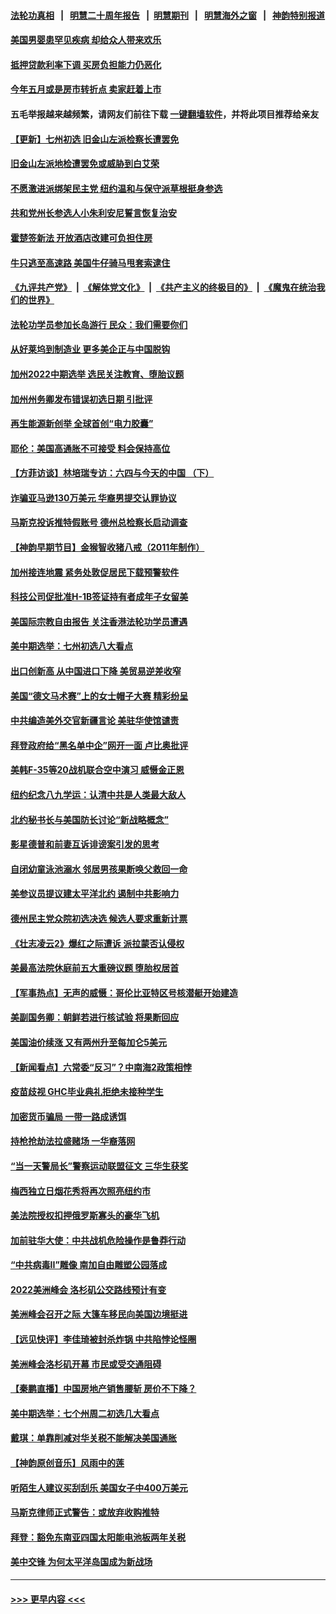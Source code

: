 #### [法轮功真相](https://github.com/gfw-breaker/truth/blob/master/README.md?t=0) &nbsp;&nbsp;|&nbsp;&nbsp; [明慧二十周年报告](https://github.com/gfw-breaker/mh-reports/blob/master/README.md?t=0) &nbsp;&nbsp;|&nbsp;&nbsp;[明慧期刊](https://github.com/gfw-breaker/mh-qikan) &nbsp;&nbsp;|&nbsp;&nbsp; [明慧海外之窗](https://github.com/gfw-breaker/mh-news/blob/master/README.md?t=0) &nbsp;&nbsp;|&nbsp;&nbsp; [神韵特别报道](https://github.com/gfw-breaker/mh-news/blob/master/shenyun.md?t=0)
#### [美国男婴患罕见疾病 却给众人带来欢乐](../pages/nsc412/n13754812.md?t=06090051) 
#### [抵押贷款利率下调 买房负担能力仍恶化](../pages/nsc412/n13754778.md?t=06090051) 
#### [今年五月或是房市转折点 卖家赶着上市](../pages/nsc412/n13754747.md?t=06090051) 
#### 五毛举报越来越频繁，请网友们前往下载 [一键翻墙软件](https://github.com/gfw-breaker/ssr-accounts)，并将此项目推荐给亲友
#### [【更新】七州初选 旧金山左派检察长遭罢免](../pages/nsc412/n13754397.md?t=06090051) 
#### [旧金山左派地检遭罢免或威胁到白艾荣](../pages/nsc412/n13754639.md?t=06090051) 
#### [不愿激进派绑架民主党 纽约温和与保守派草根挺身参选](../pages/nsc412/n13754668.md?t=06090051) 
#### [共和党州长参选人小朱利安尼誓言恢复治安](../pages/nsc412/n13754645.md?t=06090051) 
#### [霍楚签新法 开放酒店改建可负担住房](../pages/nsc412/n13754623.md?t=06090051) 
#### [牛只逃至高速路 美国牛仔骑马甩套索逮住](../pages/nsc412/n13754598.md?t=06090051) 
#### [《九评共产党》](https://github.com/begood0513/9ping.md/blob/master/README.md) &nbsp;|&nbsp; [《解体党文化》](../../../../jtdwh.md/blob/master/README.md)  &nbsp;|&nbsp; [《共产主义的终极目的》](../../../../gczydzjmd.md/blob/master/README.md) &nbsp;|&nbsp; [《魔鬼在统治我们的世界》](../../../../mgztzwmdsj.md/blob/master/README.md) 
#### [法轮功学员参加长岛游行  民众：我们需要你们](../pages/nsc412/n13754611.md?t=06090051) 
#### [从好莱坞到制造业 更多美企正与中国脱钩](../pages/nsc412/n13754651.md?t=06090051) 
#### [加州2022中期选举 选民关注教育、堕胎议题](../pages/nsc412/n13754562.md?t=06090051) 
#### [加州州务卿发布错误初选日期 引批评](../pages/nsc412/n13754552.md?t=06090051) 
#### [再生能源新创举 全球首创“电力胶囊”](../pages/nsc412/n13754495.md?t=06090051) 
#### [耶伦：美国高通胀不可接受 料会保持高位](../pages/nsc412/n13754467.md?t=06090051) 
#### [【方菲访谈】林培瑞专访：六四与今天的中国 （下）](../pages/nsc412/n13754267.md?t=06090051) 
#### [诈骗亚马逊130万美元 华裔男提交认罪协议](../pages/nsc412/n13754491.md?t=06090051) 
#### [马斯克投诉推特假账号 德州总检察长启动调查](../pages/nsc412/n13754414.md?t=06090051) 
#### [【神韵早期节目】金猴智收猪八戒（2011年制作）](../pages/nsc412/n13754276.md?t=06090051) 
#### [加州接连地震 紧务处敦促居民下载预警软件](../pages/nsc412/n13754386.md?t=06090051) 
#### [科技公司促批准H-1B签证持有者成年子女留美](../pages/nsc412/n13754384.md?t=06090051) 
#### [美国际宗教自由报告 关注香港法轮功学员遭遇](../pages/nsc412/n13754439.md?t=06090051) 
#### [美中期选举：七州初选八大看点](../pages/nsc412/n13754288.md?t=06090051) 
#### [出口创新高 从中国进口下降 美贸易逆差收窄](../pages/nsc412/n13754360.md?t=06090051) 
#### [美国“德文马术赛”上的女士帽子大赛 精彩纷呈](../pages/nsc412/n13754418.md?t=06090051) 
#### [中共编造美外交官新疆言论 美驻华使馆谴责](../pages/nsc412/n13754364.md?t=06090051) 
#### [拜登政府给“黑名单中企”网开一面 卢比奥批评](../pages/nsc412/n13754340.md?t=06090051) 
#### [美韩F-35等20战机联合空中演习 威慑金正恩](../pages/nsc412/n13754284.md?t=06090051) 
#### [纽约纪念八九学运：认清中共是人类最大敌人](../pages/nsc412/n13753876.md?t=06090051) 
#### [北约秘书长与美国防长讨论“新战略概念”](../pages/nsc412/n13754325.md?t=06090051) 
#### [影星德普和前妻互诉诽谤案引发的思考](../pages/nsc412/n13753115.md?t=06090051) 
#### [自闭幼童泳池溺水 邻居男孩果断唤父救回一命](../pages/nsc412/n13753999.md?t=06090051) 
#### [美参议员提议建太平洋北约 遏制中共影响力](../pages/nsc412/n13754266.md?t=06090051) 
#### [德州民主党众院初选决选 候选人要求重新计票](../pages/nsc412/n13753708.md?t=06090051) 
#### [《壮志凌云2》爆红之际遭诉 派拉蒙否认侵权](../pages/nsc412/n13754137.md?t=06090051) 
#### [美最高法院休庭前五大重磅议题 堕胎权居首](../pages/nsc412/n13751188.md?t=06090051) 
#### [【军事热点】无声的威慑：哥伦比亚特区号核潜艇开始建造](../pages/nsc412/n13753624.md?t=06090051) 
#### [美副国务卿：朝鲜若进行核试验 将果断回应](../pages/nsc412/n13754039.md?t=06090051) 
#### [美国油价续涨 又有两州升至每加仑5美元](../pages/nsc412/n13753992.md?t=06090051) 
#### [【新闻看点】六常委“反习”？中南海2政策相悖](../pages/nsc412/n13753677.md?t=06090051) 
#### [疫苗歧视 GHC毕业典礼拒绝未接种学生](../pages/nsc412/n13753939.md?t=06090051) 
#### [加密货币骗局 一带一路成诱饵](../pages/nsc412/n13753871.md?t=06090051) 
#### [持枪抢劫法拉盛赌场 一华裔落网](../pages/nsc412/n13753891.md?t=06090051) 
#### [“当一天警局长”警察运动联盟征文 三华生获奖](../pages/nsc412/n13753873.md?t=06090051) 
#### [梅西独立日烟花秀将再次照亮纽约市](../pages/nsc412/n13753895.md?t=06090051) 
#### [美法院授权扣押俄罗斯寡头的豪华飞机](../pages/nsc412/n13753860.md?t=06090051) 
#### [加前驻华大使：中共战机危险操作是鲁莽行动](../pages/nsc412/n13753710.md?t=06090051) 
#### [“中共病毒II”雕像 南加自由雕塑公园落成](../pages/nsc412/n13753740.md?t=06090051) 
#### [2022美洲峰会 洛杉矶公交路线预计有变](../pages/nsc412/n13753709.md?t=06090051) 
#### [美洲峰会召开之际 大篷车移民向美国边境挺进](../pages/nsc412/n13753685.md?t=06090051) 
#### [【远见快评】李佳琦被封杀炸锅 中共陷悖论怪圈](../pages/nsc412/n13753671.md?t=06090051) 
#### [美洲峰会洛杉矶开幕 市民或受交通阻碍](../pages/nsc412/n13753681.md?t=06090051) 
#### [【秦鹏直播】中国房地产销售腰斩 房价不下降？](../pages/nsc412/n13753567.md?t=06090051) 
#### [美中期选举：七个州周二初选几大看点](../pages/nsc412/n13753568.md?t=06090051) 
#### [戴琪：单靠削减对华关税不能解决美国通胀](../pages/nsc412/n13753645.md?t=06090051) 
#### [【神韵原创音乐】风雨中的莲](../pages/nsc412/n13753630.md?t=06090051) 
#### [听陌生人建议买刮刮乐 美国女子中400万美元](../pages/nsc412/n13753558.md?t=06090051) 
#### [马斯克律师正式警告：或放弃收购推特](../pages/nsc412/n13753548.md?t=06090051) 
#### [拜登：豁免东南亚四国太阳能电池板两年关税](../pages/nsc412/n13753566.md?t=06090051) 
#### [美中交锋 为何太平洋岛国成为新战场](../pages/nsc412/n13753575.md?t=06090051) 

----
#### [ >>> 更早内容 <<< ](../indexes/nsc412-earlier.md)
